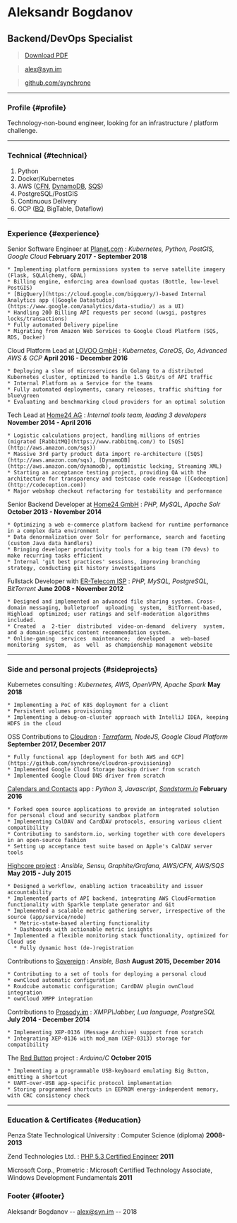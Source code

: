 # Aleksandr Bogdanov
## Backend/DevOps Specialist

> [Download PDF](cv%20aleksandr%20bogdanov.pdf)

> [alex@syn.im](mailto:alex@syn.im?subject=Job%20Opportunity)

> [github.com/synchrone](https://github.com/synchrone)

------

### Profile {#profile}

Technology-non-bound engineer, looking for an infrastructure / platform challenge.

------

### Technical {#technical}
1. Python
2. Docker/Kubernetes
3. AWS ([CFN](http://aws.amazon.com/cloudformation), [DynamoDB](http://aws.amazon.com/dynamodb), [SQS](http://aws.amazon.com/sqs))
1. PostgreSQL/PostGIS
2. Continuous Delivery
3. GCP ([BQ](https://cloud.google.com/bigquery/), BigTable, Dataflow)

------

### Experience {#experience}

Senior Software Engineer at [Planet.com](https://www.planet.com)
: *Kubernetes, Python, PostGIS, Google Cloud*
  __February 2017 - September 2018__

    * Implementing platform permissions system to serve satellite imagery (Flask, SQLAlchemy, GDAL)
    * Billing engine, enforcing area download quotas (Bottle, low-level PostGIS)
    * [BigQuery](https://cloud.google.com/bigquery/)-based Internal Analytics app ([Google Datastudio](https://www.google.com/analytics/data-studio/) as a UI)
    * Handling 200 Billing API requests per second (uwsgi, postgres locks/transactions)
    * Fully automated Delivery pipeline
    * Migrating from Amazon Web Services to Google Cloud Platform (SQS, RDS, Docker)

Cloud Platform Lead at [LOVOO GmbH](http://lovoo.com)
: *Kubernetes, CoreOS, Go, Advanced AWS & GCP*
  __April 2016 - December 2016__

    * Deploying a slew of microservices in Golang to a distributed Kubernetes cluster, optimized to handle 1.5 Gbit/s of API traffic
    * Internal Platform as a Service for the teams
    * Fully automated deployments, canary releases, traffic shifting for blue\green
    * Evaluating and benchmarking cloud providers for an optimal solution

Tech Lead at [Home24 AG](http://home24.de)
: *Internal tools team, leading 3 developers*
  __November 2014 - April 2016__

    * Logistic calculations project, handling millions of entries (migrated [RabbitMQ](https://www.rabbitmq.com/) to [SQS](http://aws.amazon.com/sqs))
    * Massive 3rd party product data import re-architecture ([SQS](http://aws.amazon.com/sqs), [DynamoDB](http://aws.amazon.com/dynamodb), optimistic locking, Streaming XML)
    * Starting an acceptance testing project, providing QA with the architecture for transparency and testcase code reusage ([Codeception](http://codeception.com))
    * Major webshop checkout refactoring for testability and performance

Senior Backend Developer at [Home24 GmbH](http://home24.de)
: *PHP, MySQL, Apache Solr*
  __October 2013 - November 2014__

    * Optimizing a web e-commerce platform backend for runtime performance in a complex data environment
    * Data denormalization over Solr for performance, search and faceting (custom Java data handlers)
    * Bringing developer productivity tools for a big team (70 devs) to make recurring tasks efficient
    * Internal 'git best practices' sessions, improving branching strategy, conducting git history investigations

Fullstack Developer with [ER-Telecom ISP](http://domru.ru)
: *PHP, MySQL, PostgreSQL, BitTorrent*
__June 2008 - November 2012__

    * Designed and implemented an advanced file sharing system. Cross-domain messaging, bulletproof  uploading  system,  BitTorrent-based, Highload  optimized; user ratings and self-moderation algorithms included.
    * Created  a  2-tier  distributed  video-on-demand  delivery  system,  and a domain-specific content recommendation system.
    * Online-gaming  services  maintenance;  developed  a  web-based  monitoring  system,  as  well  as championship management website

------


### Side and personal projects {#sideprojects}

Kubernetes consulting
: *Kubernetes, AWS, OpenVPN, Apache Spark*
__May 2018__

    * Implementing a PoC of K8S deployment for a client
    * Persistent volumes provisioning
    * Implementing a debug-on-cluster approach with IntelliJ IDEA, keeping HDFS in the cloud

OSS Contributions to [Cloudron](https://cloudron.io/)
: *[Terraform](http://terraform.io/), NodeJS, Google Cloud Platform*
__September 2017, December 2017__
  
    * Fully functional app [deployment for both AWS and GCP](https://github.com/synchrone/cloudron-provisioning) 
    * Implemented Google Cloud Storage backup driver from scratch
    * Implemented Google Cloud DNS driver from scratch

[Calendars and Contacts](https://apps.sandstorm.io/app/8kr4rvyrggvzfvc160htzdt4u5rfvjc2dgdn27n5pt66mxa40m1h) app
: *Python 3, Javascript, [Sandstorm.io](https://sandstorm.io)*
__February 2016__

    * Forked open source applications to provide an integrated solution for personal cloud and security sandbox platform
    * Implementing CalDAV and CardDAV protocols, ensuring various client compatibility
    * Contributing to sandstorm.io, working together with core developers in an open-source fashion
    * Setting up acceptance test suite based on Apple's CalDAV server tools

[Highcore project](https://github.com/sourcestream/highcore-api)
: *Ansible, Sensu, Graphite/Grafana, AWS/CFN, AWS/SQS*
__May 2015 - July 2015__

    * Designed a workflow, enabling action traceability and issuer accountability
    * Implemented parts of API backend, integrating AWS CloudFormation functionality with Sparkle template generator and Git
    * Implemented a scalable metric gathering server, irrespective of the source (app/service/node)
      * Metric-state-based alerting functionality
      * Dashboards with actionable metric insights
    * Implemented a flexible monitoring stack functionality, optimized for Cloud use
      * Fully dynamic host (de-)registration


Contributions to [Sovereign](https://github.com/sovereign/sovereign)
: *Ansible, Bash*
__August 2015, December 2014__

    * Contributing to a set of tools for deploying a personal cloud
    * ownCloud automatic configuration
    * Roudcube automatic configuration; CardDAV plugin ownCloud integration
    * ownCloud XMPP integration

Contributions to [Prosody.im](https://prosody.im)
: *XMPP\Jabber, Lua language, PostgreSQL*
__July 2014 - December 2014__

    * Implementing XEP-0136 (Message Archive) support from scratch
    * Integrating XEP-0136 with mod_mam (XEP-0313) storage for compatibility

The [Red Button](https://github.com/sovereign/killswitch) project
: *Arduino/C*
__October 2015__

    * Implementing a programmable USB-keyboard emulating Big Button, emitting a shortcut
    * UART-over-USB app-specific protocol implementation
    * Storing programmed shortcuts in EEPROM energy-independent memory, with CRC consistency check

------

### Education & Certificates {#education}
Penza State Technological University
: Computer Science (diploma)
  __2008-2013__

Zend Technologies Ltd.
: [PHP 5.3 Certified Engineer](http://www.zend.com/en/store/education/certification/yellow-pages.php#show-ClientCandidateID=ZEND017736)
    __2011__

Microsoft Corp., Prometric
: Microsoft Certified Technology Associate,
  Windows Development Fundamentals
    __2011__

### Footer {#footer}

Aleksandr Bogdanov -- [alex@syn.im](mailto:alex@syn.im?subject=Software%20Developer%20Job%20Opportunity) -- 2018
